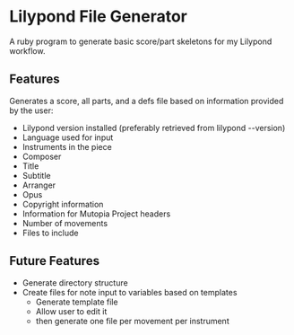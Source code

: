 # Lilypond File Generator

A ruby program to generate basic score/part skeletons for my Lilypond
workflow. 

## Features

Generates a score, all parts, and a defs file based on information provided by
the user:

* Lilypond version installed (preferably retrieved from lilypond --version)
* Language used for input
* Instruments in the piece
* Composer
* Title
* Subtitle
* Arranger
* Opus
* Copyright information
* Information for Mutopia Project headers
* Number of movements
* Files to include

## Future Features

* Generate directory structure
* Create files for note input to variables based on templates 
    * Generate template file
    * Allow user to edit it
    * then generate one file per movement per instrument
